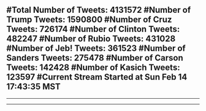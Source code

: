 #Total Number of Tweets: 4131572 
#Number of Trump Tweets: 1590800
#Number of Cruz Tweets: 726174
#Number of Clinton Tweets: 482247
#Number of Rubio Tweets: 431028
#Number of Jeb! Tweets: 361523
#Number of Sanders Tweets: 275478
#Number of Carson Tweets: 142428
#Number of Kasich Tweets: 123597
#Current Stream Started at Sun Feb 14 17:43:35 MST
---
---
---
